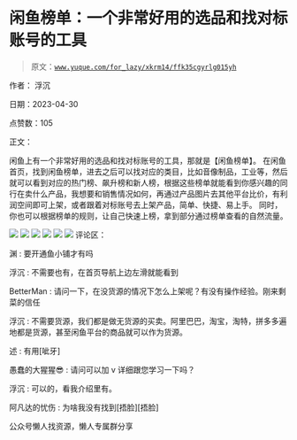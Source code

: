 # 闲鱼榜单：一个非常好用的选品和找对标账号的工具

> 原文：[`www.yuque.com/for_lazy/xkrm14/ffk35cgyrlg015yh`](https://www.yuque.com/for_lazy/xkrm14/ffk35cgyrlg015yh)



作者： 浮沉



日期：2023-04-30



点赞数：105



正文：



闲鱼上有一个非常好用的选品和找对标账号的工具，那就是【闲鱼榜单】。 在闲鱼首页，找到闲鱼榜单，进去之后可以找对应的类目，比如音像制品，工业等，然后就可以看到对应的热门榜、飙升榜和新人榜，根据这些榜单就能看到你感兴趣的同行在卖什么产品，我想要和销售情况如何，再通过产品图片去其他平台比价，有利润空间即可上架，或者跟着对标账号去上架产品，简单、快捷、易上手。 同时，你也可以根据榜单的规则，让自己快速上榜，拿到部分通过榜单查看的自然流量。



![](img/efc10b60eefe89b8476bc0ca053003c2.png)  <ne-p id="u8f61afba" data-lake-id="u8f61afba">![](img/1552f2071b2a6ccf327d00d7b068724d.png)  <ne-p id="ubee342f8" data-lake-id="ubee342f8">![](img/68738af0053b188ec7beda1ae6818815.png)  <ne-p id="u992f9e32" data-lake-id="u992f9e32">![](img/ef821fd52af0d42322cc2aa657474314.png)  <ne-p id="ub6eb3d05" data-lake-id="ub6eb3d05">![](img/e0bd164896b2186991db8fbc1e59130c.png)  <ne-p id="u8f27e928" data-lake-id="u8f27e928">![](img/3574ca1fa155c41bb7954e74157dd02f.png)  <ne-p id="ua8094b01" data-lake-id="ua8094b01">评论区：



渊 : 要开通鱼小铺才有吗



浮沉 : 不需要也有，在首页导航上边左滑就能看到



BetterMan : 请问一下，在没货源的情况下怎么上架呢？有没有操作经验。刚来剩菜的信任



浮沉 : 不需要货源，我们都是做无货源的买卖。阿里巴巴，淘宝，淘特，拼多多遍地都是货源，甚至闲鱼平台的商品就可以作为货源。



述 : 有用[呲牙]



愚蠢的大猩猩😎 : 请问可以加 v 详细跟您学习一下吗？



浮沉 : 可以的，看我介绍里有。



阿凡达的忧伤 : 为啥我没有找到[捂脸][捂脸]



公众号懒人找资源，懒人专属群分享

</ne-p></ne-p></ne-p></ne-p></ne-p></ne-p>